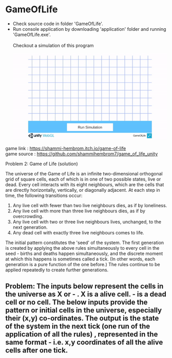 # GameOfLife

- Check source code in folder 'GameOfLife'.
- Run console application by downloading 'application' folder and running 'GameOfLife.exe'.
<br/><br/>
Checkout a simulation of this program<br/><br/>
![](game_of_life.gif)

game link : https://shammi-hembrom.itch.io/game-of-life<br/>
game source : https://github.com/shammihembrom7/game_of_life_unity

Problem 2: Game of Life (solution)

The universe of the Game of Life is an infinite two-dimensional orthogonal grid of square cells, each of which is in one of two possible states, live or dead. Every cell interacts with its eight neighbours, which are the cells that are directly horizontally, vertically, or diagonally adjacent. At each step in time, the following transitions occur:

1. Any live cell with fewer than two live neighbours dies, as if by loneliness.
2. Any live cell with more than three live neighbours dies, as if by overcrowding.
3. Any live cell with two or three live neighbours lives, unchanged, to the next generation.
4. Any dead cell with exactly three live neighbours comes to life.

The initial pattern constitutes the 'seed' of the system. The first generation is created by applying the above rules simultaneously to every cell in the seed - births and deaths happen simultaneously, and the discrete moment at which this happens is sometimes called a tick. (In other words, each generation is a pure function of the one before.) The rules continue to be applied repeatedly to create further generations.

Problem:
The inputs below represent the cells in the universe as X or - . X is a alive cell. - is a dead cell or no cell. The below inputs provide the pattern or initial cells in the universe, especially their (x,y) co-ordinates. The output is the state of the system in the next tick (one run of the application of all the rules) , represented in the same format - i.e. x,y coordinates of all the alive cells after one tick. 
------------------------------------------------------------------------------------------------------------------
